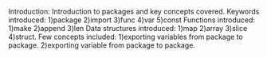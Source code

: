 Introduction:
 Introduction to packages and key concepts covered.
Keywords introduced:
 1)package
 2)import
 3)func
 4)var
 5)const
Functions introduced:
 1)make
 2)append
 3)len
Data structures introduced:
 1)map
 2)array
 3)slice
 4)struct.
Few concepts included:
 1)exporting variables from package to package.
 2)exporting variable from package to package.
